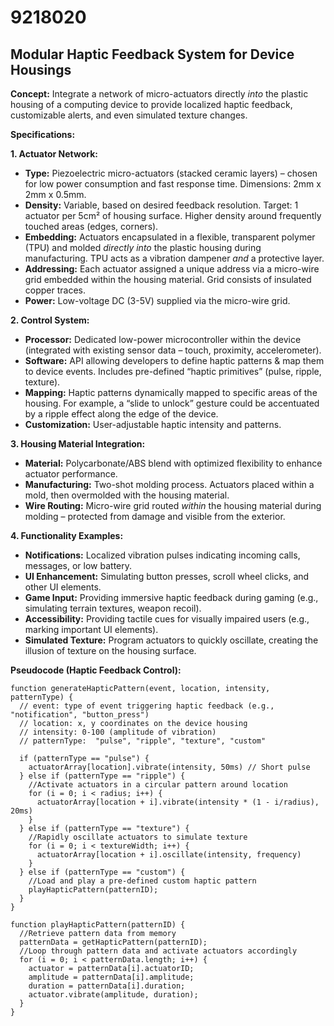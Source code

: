 # 9218020

## Modular Haptic Feedback System for Device Housings

**Concept:** Integrate a network of micro-actuators directly *into* the plastic housing of a computing device to provide localized haptic feedback, customizable alerts, and even simulated texture changes.

**Specifications:**

**1. Actuator Network:**

*   **Type:** Piezoelectric micro-actuators (stacked ceramic layers) – chosen for low power consumption and fast response time. Dimensions: 2mm x 2mm x 0.5mm.
*   **Density:** Variable, based on desired feedback resolution. Target: 1 actuator per 5cm² of housing surface. Higher density around frequently touched areas (edges, corners).
*   **Embedding:** Actuators encapsulated in a flexible, transparent polymer (TPU) and molded *directly into* the plastic housing during manufacturing. TPU acts as a vibration dampener *and* a protective layer.
*   **Addressing:** Each actuator assigned a unique address via a micro-wire grid embedded within the housing material.  Grid consists of insulated copper traces.
*   **Power:** Low-voltage DC (3-5V) supplied via the micro-wire grid.

**2. Control System:**

*   **Processor:** Dedicated low-power microcontroller within the device (integrated with existing sensor data – touch, proximity, accelerometer).
*   **Software:** API allowing developers to define haptic patterns & map them to device events. Includes pre-defined “haptic primitives” (pulse, ripple, texture).
*   **Mapping:** Haptic patterns dynamically mapped to specific areas of the housing. For example, a “slide to unlock” gesture could be accentuated by a ripple effect along the edge of the device.
*   **Customization:** User-adjustable haptic intensity and patterns.

**3. Housing Material Integration:**

*   **Material:** Polycarbonate/ABS blend with optimized flexibility to enhance actuator performance.
*   **Manufacturing:**  Two-shot molding process.  Actuators placed within a mold, then overmolded with the housing material.
*   **Wire Routing:** Micro-wire grid routed *within* the housing material during molding – protected from damage and visible from the exterior.

**4. Functionality Examples:**

*   **Notifications:**  Localized vibration pulses indicating incoming calls, messages, or low battery.
*   **UI Enhancement:** Simulating button presses, scroll wheel clicks, and other UI elements.
*   **Game Input:**  Providing immersive haptic feedback during gaming (e.g., simulating terrain textures, weapon recoil).
*   **Accessibility:**  Providing tactile cues for visually impaired users (e.g., marking important UI elements).
*    **Simulated Texture:** Program actuators to quickly oscillate, creating the illusion of texture on the housing surface.



**Pseudocode (Haptic Feedback Control):**

```
function generateHapticPattern(event, location, intensity, patternType) {
  // event: type of event triggering haptic feedback (e.g., "notification", "button_press")
  // location: x, y coordinates on the device housing
  // intensity: 0-100 (amplitude of vibration)
  // patternType:  "pulse", "ripple", "texture", "custom"

  if (patternType == "pulse") {
    actuatorArray[location].vibrate(intensity, 50ms) // Short pulse
  } else if (patternType == "ripple") {
    //Activate actuators in a circular pattern around location
    for (i = 0; i < radius; i++) {
      actuatorArray[location + i].vibrate(intensity * (1 - i/radius), 20ms)
    }
  } else if (patternType == "texture") {
    //Rapidly oscillate actuators to simulate texture
    for (i = 0; i < textureWidth; i++) {
      actuatorArray[location + i].oscillate(intensity, frequency)
    }
  } else if (patternType == "custom") {
    //Load and play a pre-defined custom haptic pattern
    playHapticPattern(patternID);
  }
}

function playHapticPattern(patternID) {
  //Retrieve pattern data from memory
  patternData = getHapticPattern(patternID);
  //Loop through pattern data and activate actuators accordingly
  for (i = 0; i < patternData.length; i++) {
    actuator = patternData[i].actuatorID;
    amplitude = patternData[i].amplitude;
    duration = patternData[i].duration;
    actuator.vibrate(amplitude, duration);
  }
}
```